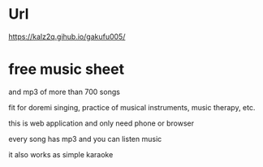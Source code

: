 # Url

https://kalz2q.gihub.io/gakufu005/

# free music sheet

and mp3 of more than 700 songs

fit for doremi singing, practice of musical instruments, music therapy, etc.

this is web application and only need phone or browser

every song has mp3 and you can listen music

it also works as simple karaoke



